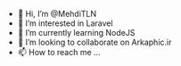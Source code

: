 - 👋 Hi, I’m @MehdiTLN
- 👀 I’m interested in Laravel
- 🌱 I’m currently learning NodeJS
- 💞️ I’m looking to collaborate on Arkaphic.ir
- 📫 How to reach me ...

<!---
MehdiTLN/MehdiTLN is a ✨ special ✨ repository because its `README.md` (this file) appears on your GitHub profile.
You can click the Preview link to take a look at your changes.
--->
